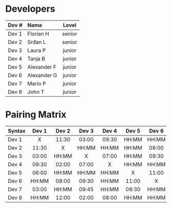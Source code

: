 # Developers

| Dev # |  Name       | Level  |
| :---  |    :----    | :---:  |
| Dev 1 | Florian H   | senior |
| Dev 2 | Srđan L     | senior |
| Dev 3 | Laura P     | junior |
| Dev 4 | Tanja B     | junior |
| Dev 5 | Alexander F | junior |
| Dev 6 | Alexander G | junior |
| Dev 7 | Mario P     | junior |
| Dev 8 | John T      | junior |

# Pairing Matrix

| Syntax      | Dev 1       | Dev 2       | Dev 3       | Dev 4       | Dev 5       | Dev 6       | Dev 7       | Dev 8       |
| :---        |    :----:   |    :----:   |    :----:   |    :----:   |    :----:   |    :----:   |    :----:   |    :----:   |
| Dev 1       | X           | 11:30       | 03:00       | 09:30       | HH:MM       | HH:MM       | 03:00       | HH:MM       |
| Dev 2       | 11:30       | X           | HH:MM       | HH:MM       | HH:MM       | 08:00       | HH:MM       | 12:00       |
| Dev 3       | 03:00       | HH:MM       | X           | 07:00       | HH:MM       | 09:30       | 09:45       | 02:00       |
| Dev 4       | 09:30       | 02:00       | 07:00       | X           | HH:MM       | HH:MM       | 03:00       | 08:00       |
| Dev 5       | 06:00       | HH:MM       | HH:MM       | HH:MM       | X           | 11:00       | 08:30       | HH:MM       |
| Dev 6       | HH:MM       | 08:00       | 09:30       | HH:MM       | 11:00       | X           | HH:MM       | HH:MM       |
| Dev 7       | 03:00       | HH:MM       | 09:45       | HH:MM       | 08:30       | HH:MM       | X           | 04:00       |
| Dev 8       | HH:MM       | 12:00       | 02:00       | 08:00       | HH:MM       | HH:MM       | 04:00       | X           |

